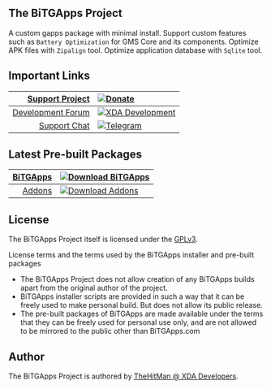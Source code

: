 ## The BiTGApps Project

A custom gapps package with minimal install. Support custom features such as `Battery Optimization` for GMS Core and its components. Optimize APK files with `Zipalign` tool. Optimize application database with `Sqlite` tool.

## Important Links

| [Support Project](https://www.paypal.me/kartikverma443)                                           | [![Donate](https://img.shields.io/badge/donate-on%20paypal-orange.svg?style=flat-square)](https://www.paypal.me/kartikverma443)                                                  |
|                                                                                                -: | :-                                                                                                                                                                               |
| [Development Forum](https://forum.xda-developers.com/t/custom-gapps-bitgapps-for-android.4012165) | [![XDA Development](https://img.shields.io/badge/development-on%20xda-blue.svg?style=flat-square)](https://forum.xda-developers.com/t/custom-gapps-bitgapps-for-android.4012165) |
| [Support Chat](https://t.me/bitgapps_group_official)                                              | [![Telegram](https://img.shields.io/badge/chat-on%20telegram-blueviolet.svg?style=flat-square)](https://t.me/bitgapps_group_official)                                            |

## Latest Pre-built Packages
| [BiTGApps](https://bitgapps.com/downloads)     | [![Download BiTGApps](https://img.shields.io/badge/Release-%20R20-green.svg?style=flat-square)](https://bitgapps.com/downloads)    |
|                                             -: | :-                                                                                                                                 |
| [Addons](https://bitgapps.com/downloads/addon) | [![Download Addons](https://img.shields.io/badge/Release-%20R8-green.svg?style=flat-square)](https://bitgapps.com/downloads/addon) |

## License

The BiTGApps Project itself is licensed under the [GPLv3](https://github.com/BiTGApps/BiTGApps/blob/master/LICENSE).

License terms and the terms used by the BiTGApps installer and pre-built packages

   * The BiTGApps Project does not allow creation of any BiTGApps builds apart from the original author of the project.
   * BiTGApps installer scripts are provided in such a way that it can be freely used to make personal build. But does not allow its public release.
   * The pre-built packages of BiTGApps are made available under the terms that they can be freely used for personal use only, and are not allowed to be mirrored to the public other than BiTGApps.com

## Author

The BiTGApps Project is authored by [TheHitMan @ XDA Developers](https://forum.xda-developers.com/member.php?u=8569961).
